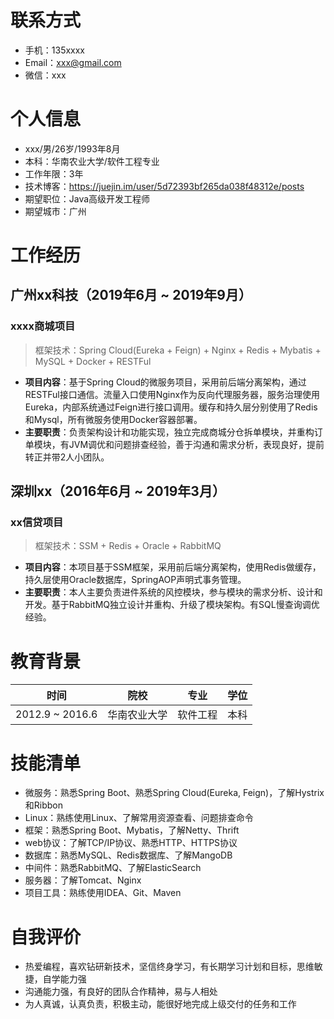 # 联系方式

+ 手机：135xxxx
+ Email：xxx@gmail.com
+ 微信：xxx

# 个人信息

+ xxx/男/26岁/1993年8月
+ 本科：华南农业大学/软件工程专业
+ 工作年限：3年
+ 技术博客：https://juejin.im/user/5d72393bf265da038f48312e/posts
+ 期望职位：Java高级开发工程师
+ 期望城市：广州

# 工作经历

## 广州xx科技（2019年6月 ~ 2019年9月）

### xxxx商城项目

> 框架技术：Spring Cloud(Eureka + Feign) + Nginx + Redis + Mybatis + MySQL + Docker + RESTFul

+ **项目内容**：基于Spring Cloud的微服务项目，采用前后端分离架构，通过RESTFul接口通信。流量入口使用Nginx作为反向代理服务器，服务治理使用Eureka，内部系统通过Feign进行接口调用。缓存和持久层分别使用了Redis和Mysql，所有微服务使用Docker容器部署。
+ **主要职责**：负责架构设计和功能实现，独立完成商城分仓拆单模块，并重构订单模块，有JVM调优和问题排查经验，善于沟通和需求分析，表现良好，提前转正并带2人小团队。


## 深圳xx（2016年6月 ~ 2019年3月）

### xx信贷项目

> 框架技术：SSM + Redis + Oracle + RabbitMQ

+ **项目内容**：本项目基于SSM框架，采用前后端分离架构，使用Redis做缓存，持久层使用Oracle数据库，SpringAOP声明式事务管理。
+ **主要职责**：本人主要负责进件系统的风控模块，参与模块的需求分析、设计和开发。基于RabbitMQ独立设计并重构、升级了模块架构。有SQL慢查询调优经验。

# 教育背景
| 时间 | 院校 | 专业 | 学位 |
| ---| ---| ---| ---- |
| 2012.9 ~ 2016.6 | 华南农业大学 | 软件工程 | 本科 |


# 技能清单

+ 微服务：熟悉Spring Boot、熟悉Spring Cloud(Eureka, Feign)，了解Hystrix和Ribbon
+ Linux：熟练使用Linux、了解常用资源查看、问题排查命令
+ 框架：熟悉Spring Boot、Mybatis，了解Netty、Thrift
+ web协议：了解TCP/IP协议、熟悉HTTP、HTTPS协议
+ 数据库：熟悉MySQL、Redis数据库、了解MangoDB
+ 中间件：熟悉RabbitMQ、了解ElasticSearch
+ 服务器：了解Tomcat、Nginx
+ 项目工具：熟练使用IDEA、Git、Maven



# 自我评价
+ 热爱编程，喜欢钻研新技术，坚信终身学习，有长期学习计划和目标，思维敏捷，自学能力强
+ 沟通能力强，有良好的团队合作精神，易与人相处
+ 为人真诚，认真负责，积极主动，能很好地完成上级交付的任务和工作